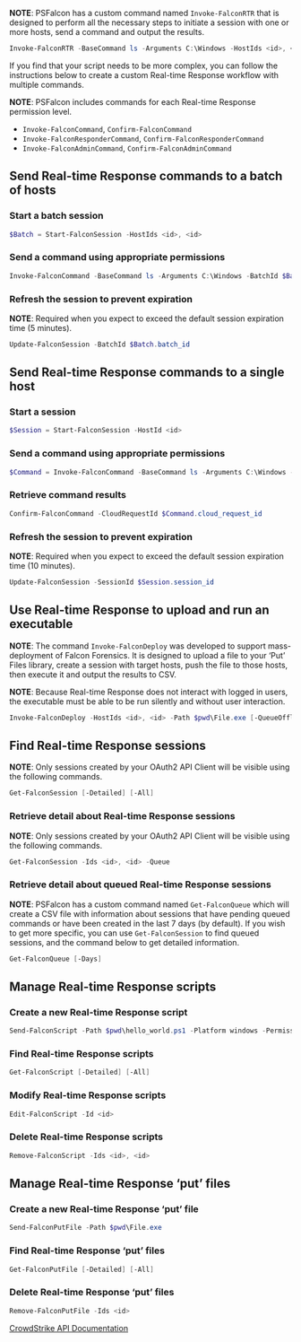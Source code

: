 **NOTE**: PSFalcon has a custom command named `Invoke-FalconRTR` that is designed to perform all the necessary steps to initiate a session with one or more hosts, send a command and output the results. 

```powershell
Invoke-FalconRTR -BaseCommand ls -Arguments C:\Windows -HostIds <id>, <id> [-QueueOffline]
```

If you find that your script needs to be more complex, you can follow the instructions below to create a custom Real-time Response workflow with multiple commands.

**NOTE**: PSFalcon includes commands for each Real-time Response permission level.

* `Invoke-FalconCommand`, `Confirm-FalconCommand`
* `Invoke-FalconResponderCommand`, `Confirm-FalconResponderCommand`
* `Invoke-FalconAdminCommand`, `Confirm-FalconAdminCommand`

## Send Real-time Response commands to a batch of hosts

### Start a batch session

```powershell
$Batch = Start-FalconSession -HostIds <id>, <id>
```

### Send a command using appropriate permissions

```powershell
Invoke-FalconCommand -BaseCommand ls -Arguments C:\Windows -BatchId $Batch.batch_id
```

### Refresh the session to prevent expiration

**NOTE**: Required when you expect to exceed the default session expiration time (5 minutes).

```powershell
Update-FalconSession -BatchId $Batch.batch_id
```

## Send Real-time Response commands to a single host

### Start a session

```powershell
$Session = Start-FalconSession -HostId <id>
```

### Send a command using appropriate permissions

```powershell
$Command = Invoke-FalconCommand -BaseCommand ls -Arguments C:\Windows -SessionId $Session.session_id
```

### Retrieve command results

```powershell
Confirm-FalconCommand -CloudRequestId $Command.cloud_request_id
```

### Refresh the session to prevent expiration

**NOTE**: Required when you expect to exceed the default session expiration time (10 minutes).

```powershell
Update-FalconSession -SessionId $Session.session_id
```

## Use Real-time Response to upload and run an executable

**NOTE**: The command `Invoke-FalconDeploy` was developed to support mass-deployment of Falcon Forensics. It is designed to upload a file to your ‘Put’ Files library, create a session with target hosts, push the file to those hosts, then execute it and output the results to CSV.

**NOTE**: Because Real-time Response does not interact with logged in users, the executable must be able to be run silently and without user interaction.

```powershell
Invoke-FalconDeploy -HostIds <id>, <id> -Path $pwd\File.exe [-QueueOffline]
```

## Find Real-time Response sessions

**NOTE**: Only sessions created by your OAuth2 API Client will be visible using the following commands.

```powershell
Get-FalconSession [-Detailed] [-All]
```

### Retrieve detail about Real-time Response sessions

**NOTE**: Only sessions created by your OAuth2 API Client will be visible using the following commands.

```powershell
Get-FalconSession -Ids <id>, <id> -Queue
```

### Retrieve detail about queued Real-time Response sessions

**NOTE**: PSFalcon has a custom command named `Get-FalconQueue` which will create a CSV file with information about sessions that have pending queued commands or have been created in the last 7 days (by default). If you wish to get more specific, you can use `Get-FalconSession` to find queued sessions, and the command below to get detailed information.

```powershell
Get-FalconQueue [-Days]
```

## Manage Real-time Response scripts

### Create a new Real-time Response script

```powershell
Send-FalconScript -Path $pwd\hello_world.ps1 -Platform windows -PermissionType group
```

### Find Real-time Response scripts

```powershell
Get-FalconScript [-Detailed] [-All]
```

### Modify Real-time Response scripts

```powershell
Edit-FalconScript -Id <id>
```

### Delete Real-time Response scripts

```powershell
Remove-FalconScript -Ids <id>, <id>
```

## Manage Real-time Response ‘put’ files

### Create a new Real-time Response ‘put’ file

```powershell
Send-FalconPutFile -Path $pwd\File.exe
```

### Find Real-time Response ‘put’ files

```powershell
Get-FalconPutFile [-Detailed] [-All]
```

### Delete Real-time Response ‘put’ files

```powershell
Remove-FalconPutFile -Ids <id>
```

[CrowdStrike API Documentation](https://falcon.crowdstrike.com/support/documentation/90/real-time-response-apis)